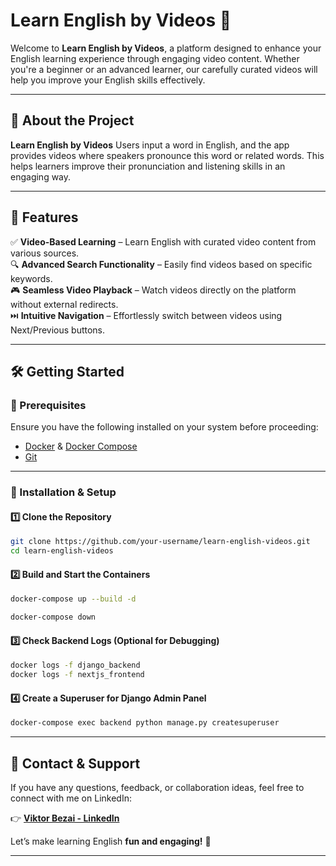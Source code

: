 # **Learn English by Videos** 🎥

Welcome to **Learn English by Videos**, a platform designed to enhance your English learning experience through engaging video content. 
Whether you're a beginner or an advanced learner, our carefully curated videos will help you improve your English skills effectively.

---

## **📌 About the Project**  

**Learn English by Videos** 
Users input a word in English, and the app provides videos where speakers pronounce this word or related words. 
This helps learners improve their pronunciation and listening skills in an engaging way.

---

## **🚀 Features**  

✅ **Video-Based Learning** – Learn English with curated video content from various sources.  
🔍 **Advanced Search Functionality** – Easily find videos based on specific keywords.  
🎮 **Seamless Video Playback** – Watch videos directly on the platform without external redirects.  
⏭️ **Intuitive Navigation** – Effortlessly switch between videos using Next/Previous buttons.  

---

## **🛠️ Getting Started**  

### **🔹 Prerequisites**  
Ensure you have the following installed on your system before proceeding:  

- [Docker](https://www.docker.com/) & [Docker Compose](https://docs.docker.com/compose/)  
- [Git](https://git-scm.com/)  

---

### **🚀 Installation & Setup**  

#### **1️⃣ Clone the Repository**  
```sh
git clone https://github.com/your-username/learn-english-videos.git
cd learn-english-videos
```

#### **2️⃣ Build and Start the Containers**  
```sh
docker-compose up --build -d
```
```sh
docker-compose down
```

#### **3️⃣ Check Backend Logs (Optional for Debugging)**  
```sh
docker logs -f django_backend
docker logs -f nextjs_frontend
```

#### **4️⃣ Create a Superuser for Django Admin Panel**  
```sh
docker-compose exec backend python manage.py createsuperuser
```

---

## **📩 Contact & Support**  

If you have any questions, feedback, or collaboration ideas, feel free to connect with me on LinkedIn:  

👉 [**Viktor Bezai - LinkedIn**](https://www.linkedin.com/in/viktor-bezai/)  

Let’s make learning English **fun and engaging!** 🎉  

---
